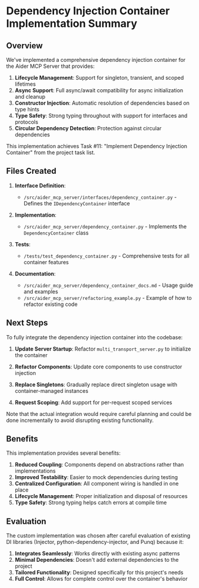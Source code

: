 # Dependency Injection Container Implementation Summary

## Overview

We've implemented a comprehensive dependency injection container for the Aider MCP Server that provides:

1. **Lifecycle Management**: Support for singleton, transient, and scoped lifetimes
2. **Async Support**: Full async/await compatibility for async initialization and cleanup
3. **Constructor Injection**: Automatic resolution of dependencies based on type hints
4. **Type Safety**: Strong typing throughout with support for interfaces and protocols
5. **Circular Dependency Detection**: Protection against circular dependencies

This implementation achieves Task #11: "Implement Dependency Injection Container" from the project task list.

## Files Created

1. **Interface Definition**:
   - `/src/aider_mcp_server/interfaces/dependency_container.py` - Defines the `IDependencyContainer` interface

2. **Implementation**:
   - `/src/aider_mcp_server/dependency_container.py` - Implements the `DependencyContainer` class

3. **Tests**:
   - `/tests/test_dependency_container.py` - Comprehensive tests for all container features

4. **Documentation**:
   - `/src/aider_mcp_server/dependency_container_docs.md` - Usage guide and examples
   - `/src/aider_mcp_server/refactoring_example.py` - Example of how to refactor existing code

## Next Steps

To fully integrate the dependency injection container into the codebase:

1. **Update Server Startup**: Refactor `multi_transport_server.py` to initialize the container

2. **Refactor Components**: Update core components to use constructor injection 

3. **Replace Singletons**: Gradually replace direct singleton usage with container-managed instances

4. **Request Scoping**: Add support for per-request scoped services

Note that the actual integration would require careful planning and could be done incrementally to avoid disrupting existing functionality.

## Benefits

This implementation provides several benefits:

1. **Reduced Coupling**: Components depend on abstractions rather than implementations
2. **Improved Testability**: Easier to mock dependencies during testing
3. **Centralized Configuration**: All component wiring is handled in one place
4. **Lifecycle Management**: Proper initialization and disposal of resources
5. **Type Safety**: Strong typing helps catch errors at compile time

## Evaluation

The custom implementation was chosen after careful evaluation of existing DI libraries (Injector, python-dependency-injector, and Punq) because it:

1. **Integrates Seamlessly**: Works directly with existing async patterns
2. **Minimal Dependencies**: Doesn't add external dependencies to the project
3. **Tailored Functionality**: Designed specifically for this project's needs
4. **Full Control**: Allows for complete control over the container's behavior